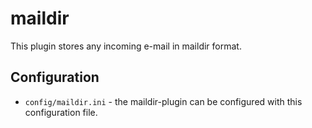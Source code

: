 maildir
========

This plugin stores any incoming e-mail in maildir format.


Configuration
-------------

* `config/maildir.ini` - the maildir-plugin can be configured with this configuration file.

